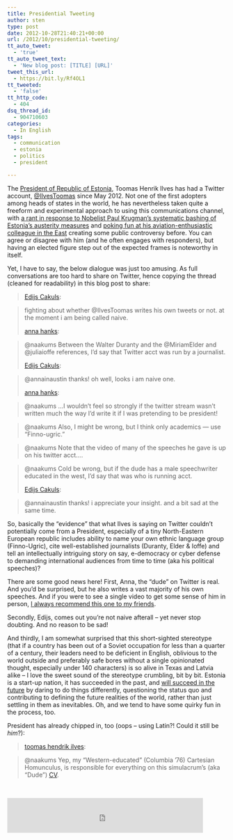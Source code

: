 ```yaml
---
title: Presidential Tweeting
author: sten
type: post
date: 2012-10-28T21:40:21+00:00
url: /2012/10/presidential-tweeting/
tt_auto_tweet:
  - 'true'
tt_auto_tweet_text:
  - 'New blog post: [TITLE] [URL]'
tweet_this_url:
  - https://bit.ly/Rf4OL1
tt_tweeted:
  - 'false'
tt_http_code:
  - 404
dsq_thread_id:
  - 904710603
categories:
  - In English
tags:
  - communication
  - estonia
  - politics
  - president

---
```

The [President of Republic of Estonia][1], Toomas Henrik Ilves has had a Twitter account, [@IlvesToomas][2] since May 2012. Not one of the first adopters among heads of states in the world, he has nevertheless taken quite a freeform and experimental approach to using this communications channel, with [a rant in response to Nobelist Paul Krugman&#8217;s systematic bashing of Estonia&#8217;s austerity measures][3] and [poking fun at his aviation-enthusiastic colleague in the East][4] creating some public controversy before. You can agree or disagree with him (and he often engages with responders), but having an elected figure step out of the expected frames is noteworthy in itself.

<!--more-->

Yet, I have to say, the below dialogue was just too amusing. As full conversations are too hard to share on Twitter, hence copying the thread (cleaned for readability) in this blog post to share:

> [Edijs Cakuls][5]:
  
> fighting about whether @IlvesToomas writes his own tweets or not. at the moment i am being called naive.
> 
> [anna hanks][6]:
  
> @naakums Between the Walter Duranty and the @MiriamElder and @juliaioffe references, I&#8217;d say that Twitter acct was run by a journalist.
> 
> [Edijs Cakuls][5]:
  
> @annainaustin thanks! oh well, looks i am naive one.
> 
> [anna hanks][6]:
  
> @naakums &#8230;I wouldn&#8217;t feel so strongly if the twitter stream wasn&#8217;t written much the way I&#8217;d write it if I was pretending to be president!
  
> @naakums Also, I might be wrong, but I think only academics &#8212; use &#8220;Finno-ugric.&#8221;
  
> @naakums Note that the video of many of the speeches he gave is up on his twitter acct&#8230;.
  
> @naakums Cold be wrong, but if the dude has a male speechwriter educated in the west, I&#8217;d say that was who is running acct.
> 
> [Edijs Cakuls][5]:
  
> @annainaustin thanks! i appreciate your insight. and a bit sad at the same time.

So, basically the &#8220;evidence&#8221; that what Ilves is saying on Twitter couldn&#8217;t potentially come from a President, especially of a tiny North-Eastern European republic includes ability to name your own ethnic language group (Finno-Ugric), cite well-established journalists (Duranty, Elder & Ioffe) and tell an intellectually intriguing story on say, e-democracy or cyber defense to demanding international audiences from time to time (aka his political speeches)?

There are some good news here! First, Anna, the &#8220;dude&#8221; on Twitter is real. And you&#8217;d be surprised, but he also writes a vast majority of his own speeches. And if you were to see a single video to get some sense of him in person, [I always recommend this one to my friends][7].

Secondly, Edijs, comes out you&#8217;re not naive afterall &#8211; yet never stop doubting. And no reason to be sad!

And thirdly, I am somewhat surprised that this short-sighted stereotype (that if a country has been out of a Soviet occupation for less than a quarter of a century, their leaders need to be deficient in English, oblivious to the world outside and preferably safe bores without a single opinionated thought, especially under 140 characters) is so alive in Texas and Latvia alike &#8211; I love the sweet sound of the stereotype crumbling, bit by bit. Estonia is a start-up nation, it has succeeded in the past, and [will succeed in the future][8] by daring to do things differently, questioning the status quo and contributing to defining the future realities of the world, rather than just settling in them as inevitables. Oh, and we tend to have some quirky fun in the process, too.

President has already chipped in, too (oops &#8211; using Latin?! Could it still be _him_?):

> [toomas hendrik ilves][2]:
  
> @naakums Yep, my &#8220;Western-educated&#8221; (Columbia &#8217;76) Cartesian Homunculus, is responsible for everything on this simulacrum&#8217;s (aka &#8220;Dude&#8221;) [CV][9].

&nbsp;

<iframe src="http://www.facebook.com/plugins/like.php?href=http%3A%2F%2Fsten.tamkivi.com%2F2012%2F10%2Fpresidential-tweeting%2F&layout=standard&show_faces=true&width=450&action=like&colorscheme=light&height=80" scrolling="no" frameborder="0" style="border:none; overflow:hidden; width:450px; height:80px;" allowTransparency="true"></iframe>

 [1]: http://president.ee/en/index.html
 [2]: http://twitter.com/IlvesToomas
 [3]: http://www.mediaite.com/online/estonian-president-toomas-ilves-tears-into-paul-krugman-on-twitter/
 [4]: http://www.baltic-course.com/eng/Technology/?doc=62720
 [5]: http://twitter.com/naakums
 [6]: http://twitter.com/annainaustin
 [7]: http://www.youtube.com/watch?v=SyMN3hmcoHE
 [8]: http://www.futurebrand.com/news/in-the-news/futurebrand-launches-the-8th-annual-country-brand-index/
 [9]: http://president.ee/en/president/biography/index.html